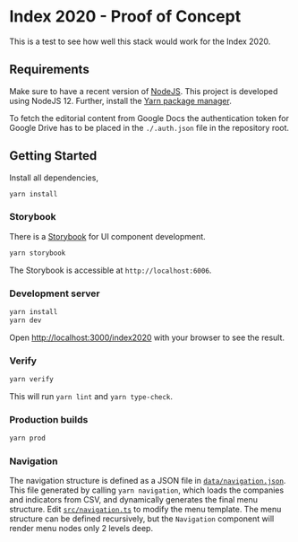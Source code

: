 # Index 2020 - Proof of Concept

This is a test to see how well this stack would work for the Index 2020.

## Requirements

Make sure to have a recent version of [NodeJS](https://nodejs.org). This project is developed using NodeJS 12. Further, install the [Yarn package manager](https://yarnpkg.com/).

To fetch the editorial content from Google Docs the authentication token for Google Drive has to be placed in the `./.auth.json` file in the repository root.

## Getting Started

Install all dependencies,

```sh
yarn install
```

### Storybook

There is a [Storybook](https://storybook.js.org/) for UI component development.

```sh
yarn storybook
```

The Storybook is accessible at `http://localhost:6006`.

### Development server

```sh
yarn install
yarn dev
```

Open [http://localhost:3000/index2020](http://localhost:3000/index2020) with your browser to see the result.

### Verify

```sh
yarn verify
```

This will run `yarn lint` and `yarn type-check`.

### Production builds

```sh
yarn prod
```

### Navigation

The navigation structure is defined as a JSON file in [`data/navigation.json`](data/navigation.json). This file generated by calling `yarn navigation`, which loads the companies and indicators from CSV, and dynamically generates the final menu structure. Edit [`src/navigation.ts`](src/navigation.ts) to modify the menu template. The menu structure can be defined recursively, but the `Navigation` component will render menu nodes only 2 levels deep.
